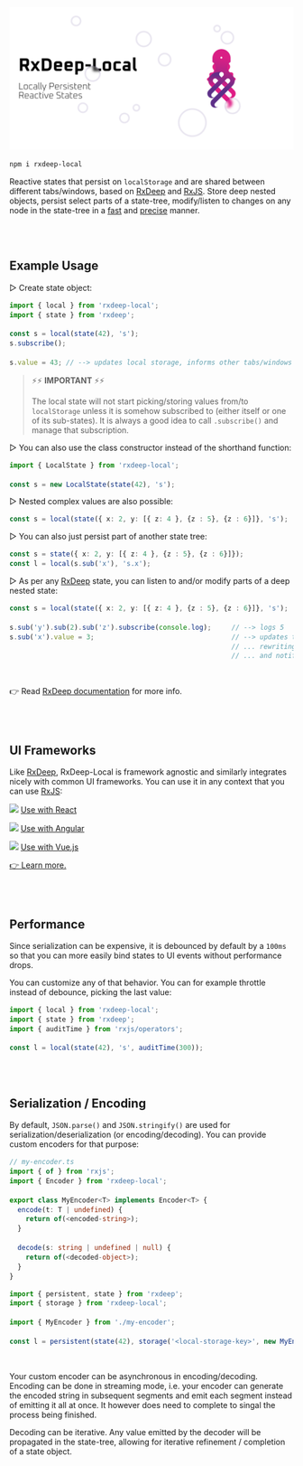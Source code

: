 ![banner](/rxdeep-local-banner.png)

```bash
npm i rxdeep-local
```
Reactive states that persist on `localStorage` and are shared between different tabs/windows, based on [RxDeep](https://loreanvictor.github.io/rxdeep/)
and [RxJS](https://rxjs.dev). Store deep nested objects, persist select parts of a state-tree, modify/listen to changes on any node in the state-tree
in a [fast](https://loreanvictor.github.io/rxdeep/docs/performance) and [precise](https://loreanvictor.github.io/rxdeep/docs/precision) manner.

<br><br>

## Example Usage

▷ Create state object:
```ts
import { local } from 'rxdeep-local';
import { state } from 'rxdeep';

const s = local(state(42), 's');
s.subscribe();

s.value = 43; // --> updates local storage, informs other tabs/windows of the change.
```
> ⚡⚡ **IMPORTANT** ⚡⚡
>
> The local state will not start picking/storing values from/to `localStorage` unless
> it is somehow subscribed to (either itself or one of its sub-states). It is always a good idea
> to call `.subscribe()` and manage that subscription.

▷ You can also use the class constructor instead of the shorthand function:
```ts
import { LocalState } from 'rxdeep-local';

const s = new LocalState(state(42), 's');
```
▷ Nested complex values are also possible:

```ts
const s = local(state({ x: 2, y: [{ z: 4 }, {z : 5}, {z : 6}]}, 's');
```
▷ You can also just persist part of another state tree:

```ts
const s = state({ x: 2, y: [{ z: 4 }, {z : 5}, {z : 6}]});
const l = local(s.sub('x'), 's.x');
```
▷ As per any [RxDeep](https://loreanvictor.github.io/rxdeep/) state, you can listen to and/or modify parts of a deep nested state:

```ts
const s = local(state({ x: 2, y: [{ z: 4 }, {z : 5}, {z : 6}]}, 's');

s.sub('y').sub(2).sub('z').subscribe(console.log);     // --> logs 5
s.sub('x').value = 3;                                  // --> updates the state, 
                                                       // ... rewriting on localStorage 
                                                       // ... and notifying other tabs
```

<br>

👉 Read [RxDeep documentation](https://loreanvictor.github.io/rxdeep/) for more info.

<br><br>

## UI Frameworks

Like [RxDeep](https://loreanvictor.github.io/rxdeep/), RxDeep-Local is framework agnostic and similarly
integrates nicely with common UI frameworks. You can use it in any context that you can use [RxJS](https://rxjs.dev):

<img src="https://reactjs.org/favicon.ico" width="16"/> [Use with React](https://loreanvictor.github.io/rxdeep/#react)

<img src="https://angular.io/assets/images/favicons/favicon.ico" width="16"/> [Use with Angular](https://loreanvictor.github.io/rxdeep/#angular)

<img src="https://vuejs.org/images/logo.png" width="16"/> [Use with Vue.js](https://loreanvictor.github.io/rxdeep/#vuejs)

[👉 Learn more.](https://loreanvictor.github.io/rxdeep/#ui-frameworks)

<br><br>

## Performance

Since serialization can be expensive, it is debounced by default by a `100ms` so that you can more easily bind states to UI events
without performance drops.

You can customize any of that behavior. You can for example throttle instead of debounce, picking the last value:

```ts
import { local } from 'rxdeep-local';
import { state } from 'rxdeep';
import { auditTime } from 'rxjs/operators';

const l = local(state(42), 's', auditTime(300));
```

<br><br>

## Serialization / Encoding

By default, `JSON.parse()` and `JSON.stringify()` are used for serialization/deserialization (or encoding/decoding).
You can provide custom encoders for that purpose:

```ts
// my-encoder.ts
import { of } from 'rxjs';
import { Encoder } from 'rxdeep-local';

export class MyEncoder<T> implements Encoder<T> {
  encode(t: T | undefined) {
    return of(<encoded-string>);
  }

  decode(s: string | undefined | null) {
    return of(<decoded-object>);
  }
}
```
```ts
import { persistent, state } from 'rxdeep';
import { storage } from 'rxdeep-local';

import { MyEncoder } from './my-encoder';

const l = persistent(state(42), storage('<local-storage-key>', new MyEncoder<number>()));
```

<br>

Your custom encoder can be asynchronous in encoding/decoding. Encoding can be done in streaming mode, i.e. your encoder can
generate the encoded string in subsequent segments and emit each segment instead of emitting it all at once. It however does need
to complete to singal the process being finished.

Decoding can be iterative. Any value emitted by the decoder will be propagated in the state-tree, allowing for iterative refinement / completion
of a state object.
